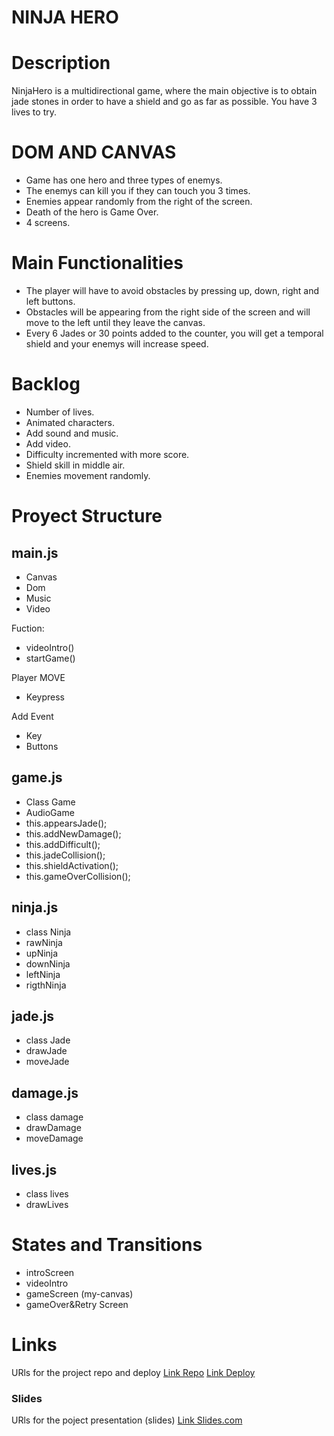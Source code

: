 # NINJA HERO

# Description

NinjaHero is a multidirectional game, where the main objective is to obtain jade stones in order to have a shield and go as far as possible. You have 3 lives to try.

# DOM AND CANVAS

- Game has one hero and three types of enemys.
- The enemys can kill you if they can touch you 3 times.
- Enemies appear randomly from the right of the screen.
- Death of the hero is Game Over.
- 4 screens.

# Main Functionalities

- The player will have to avoid obstacles by pressing up, down, right and left buttons.
- Obstacles will be appearing from the right side of the screen and will move to the left until they leave the canvas.
- Every 6 Jades or 30 points added to the counter, you will get a temporal shield and your enemys will increase speed.

# Backlog

- Number of lives.
- Animated characters.
- Add sound and music.
- Add video.
- Difficulty incremented with more score.
- Shield skill in middle air.
- Enemies movement randomly.

# Proyect Structure

## main.js

- Canvas
- Dom
- Music
- Video

Fuction:

- videoIntro()
- startGame()

Player MOVE

- Keypress

Add Event

- Key
- Buttons

## game.js

- Class Game
- AudioGame
- this.appearsJade();
- this.addNewDamage();
- this.addDifficult();
- this.jadeCollision();
- this.shieldActivation();
- this.gameOverCollision();

## ninja.js

- class Ninja
- rawNinja
- upNinja
- downNinja
- leftNinja
- rigthNinja

## jade.js

- class Jade
- drawJade
- moveJade

## damage.js

- class damage
- drawDamage
- moveDamage

## lives.js

- class lives
- drawLives

# States and Transitions

- introScreen
- videoIntro
- gameScreen (my-canvas)
- gameOver&Retry Screen

# Links

URls for the project repo and deploy
[Link Repo](https://github.com/RoVoth/NinjaHero)
[Link Deploy](https://rovoth.github.io/NinjaHero/)

### Slides

URls for the poject presentation (slides)
[Link Slides.com](https://docs.google.com/presentation/d/1H0XhJ9Iko5g2ENg_EdbiR_7th-D6A5vQO0sm0b0zsE8/edit?usp=sharing)
